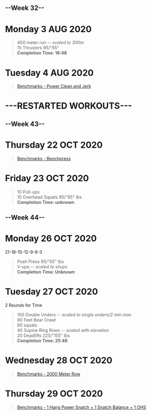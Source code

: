 ## --Week 32--<br>
# Monday 3 AUG 2020

> 400 meter run -- *scaled to 300m*<br>
> 15 Thrusters 95/"65"<br>
> **Completion Time: 16:48**

# Tuesday 4 AUG 2020

> [Benchmarks - Power Clean and Jerk](benchmarks.md#power-clean-and-jerk)

# ---RESTARTED WORKOUTS---

## --Week 43--

# Thursday 22 OCT 2020

> [Benchmarks - Benchpress](benchmarks.md#benchpress)

# Friday 23 OCT 2020

> 10 Pull-ups  
> 10 Overhead Squats 95/"65" lbs  
> **Completion Time: unknown**

## --Week 44--

# Monday 26 OCT 2020

21-18-15-12-9-6-3

> Push Press 95/"65" lbs  
> V-ups -- *scaled to situps*  
> **Completion Time: Unknown**

# Tuesday 27 OCT 2020

2 Rounds for Time

> 100 Double Unders -- *scaled to single unders/2 min max*<br>
> 80 Feet Bear Crawl<br>
> 60 squats  
> 40 Supine Ring Rows -- *scaled with elevation*  
> 20 Deadlifts 225/"155" lbs  
> **Completion Time: 25:48**

# Wednesday 28 OCT 2020

> [Benchmarks - 2000 Meter Row](benchmarks.md#2000-meter-row)

# Thursday 29 OCT 2020

> [Benchmarks - 1 Hang Power Snatch + 1 Snatch Balance + 1 OHS](benchmarks.md#1-hang-power-snatch-1-snatch-balance-1-overhead-squat)
